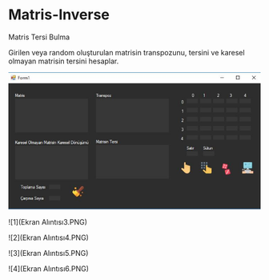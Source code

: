 # Matris-Inverse

Matris Tersi Bulma

Girilen veya random oluşturulan matrisin transpozunu, tersini ve karesel olmayan matrisin tersini hesaplar.

![giriş ekranı](ss1.JPG)

![1](Ekran Alıntısı3.PNG)

![2](Ekran Alıntısı4.PNG)

![3](Ekran Alıntısı5.PNG)

![4](Ekran Alıntısı6.PNG)
